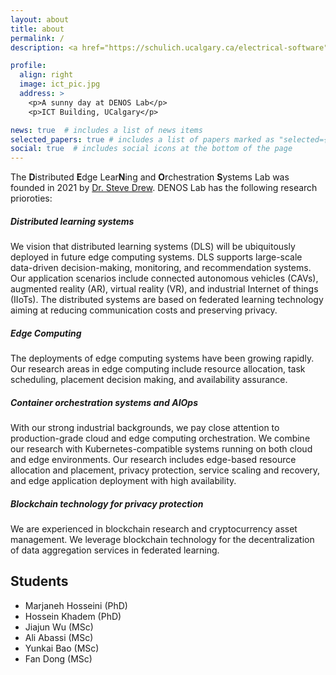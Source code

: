 ```yaml
---
layout: about
title: about
permalink: /
description: <a href="https://schulich.ucalgary.ca/electrical-software">Department of Electrical and Software Engineering</a>, University of Calgary

profile:
  align: right
  image: ict_pic.jpg
  address: >
    <p>A sunny day at DENOS Lab</p>
    <p>ICT Building, UCalgary</p>

news: true  # includes a list of news items
selected_papers: true # includes a list of papers marked as "selected={true}"
social: true  # includes social icons at the bottom of the page
---
```


The **D**istributed **E**dge Lear**N**ing and **O**rchestration **S**ystems Lab was founded in 2021 by [Dr. Steve Drew](https://grad.ucalgary.ca/future-students/supervisor/steve-drew). DENOS Lab has the following research prioroties:

##### Distributed learning systems
We vision that distributed learning systems (DLS) will be ubiquitously deployed in future edge computing systems. DLS supports large-scale data-driven decision-making, monitoring, and recommendation systems. Our application scenarios include connected autonomous vehicles (CAVs), augmented reality (AR), virtual reality (VR), and industrial Internet of things (IIoTs). The distributed systems are based on federated learning technology aiming at reducing communication costs and preserving privacy.

##### Edge Computing
The deployments of edge computing systems have been growing rapidly. Our research areas in edge computing include resource allocation, task scheduling, placement decision making, and availability assurance.

##### Container orchestration systems and AIOps

With our strong industrial backgrounds, we pay close attention to production-grade cloud and edge computing orchestration. We combine our research with Kubernetes-compatible systems running on both cloud and edge environments. Our research includes edge-based resource allocation and placement, privacy protection, service scaling and recovery, and edge application deployment with high availability.

##### Blockchain technology for privacy protection

We are experienced in blockchain research and cryptocurrency asset management. We leverage blockchain technology for the decentralization of data aggregation services in federated learning.

## Students

- Marjaneh Hosseini (PhD)
- Hossein Khadem (PhD)
- Jiajun Wu (MSc)
- Ali Abassi (MSc)
- Yunkai Bao (MSc)
- Fan Dong (MSc)



